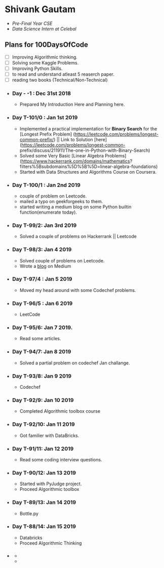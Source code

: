# Shivank Gautam
* *Pre-Final Year CSE*
* *Data Science Intern at Celebal*

## Plans for 100DaysOfCode
- [ ] Improving Algorithmic thinking.
- [ ] Solving some Kaggle Problems.
- [ ] Improving Python Skills.
- [ ] to read and understand atleast 5 reaserch paper.
- [ ] reading two books (Technical/Non-Technical)

* ### Day - -1 : Dec 31st 2018  
  * Prepared My Introduction Here and Planning here.
* ### Day T-101/0 : Jan 1st 2019
  * Implemented a practical implementation for **Binary Search** for the [Longest Prefix Problem] (https://leetcode.com/problems/longest-common-prefix/) || Link to Solution [here](https://leetcode.com/problems/longest-common- prefix/discuss/211911/The-one-in-Python-with-Binary-Search)
  * Solved some Very Basic [Linear Algebra Problems](https://www.hackerrank.com/domains/mathematics?  filters%5Bsubdomains%5D%5B%5D=linear-algebra-foundations)
  * Started with Data Structures and Algorithms Course on Coursera.
* ### Day T-100/1 : Jan 2nd 2019
   * couple of problem on Leetcode.
   * mailed a typo on geekforgeeks to them.
   * started writing a medium blog on some Python builtin function(enumerate today).
* ### Day T-99/2: Jan 3rd 2019
  * Solved a couple of problems on Hackerrank || Leetcode
* ### Day T-98/3: Jan 4 2019
  * Solved couple of problems on Leetcode.
  * Wrote a [blog](https://medium.com/@shivankgautam/more-on-python-1621213b40de) on Medium
* ### Day T-97/4 : Jan 5 2019
  * Moved my head around with some Codechef problems.
* ### Day T-96/5 : Jan 6 2019
  * LeetCode 
* ### Day T-95/6: Jan 7 2019.
  * Read some articles.
* ### Day T-94/7: Jan 8 2019
  * Solved a partial problem on codechef Jan challange.
* ### Day T-93/8: Jan 9 2019
  * Codechef
* ### Day T-92/9: Jan 10 2019
  * Completed Algorithmic toolbox course
* ### Day T-92/10: Jan 11 2019
  * Got familier with DataBricks.
* ### Day T-91/11: Jan 12 2019
  * Read some coding interview questions.
* ### Day T-90/12: Jan 13 2019
  * Started with PyJudge project.
  * Proceed Algorithmic toolbox
* ### Day T-89/13: Jan 14 2019
  * Bottle.py
* ### Day T-88/14: Jan 15 2019
  * Databricks
  * Proceed Algorithmic Thinking
* ###
  *
  *
 
